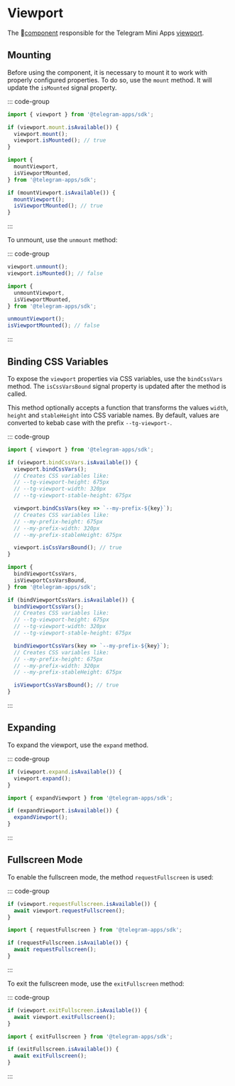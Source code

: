 # Viewport

The 💠[component](../scopes.md) responsible for the Telegram Mini
Apps [viewport](../../../../platform/viewport.md).

## Mounting

Before using the component, it is necessary to mount it to work with properly configured properties.
To do so, use the `mount` method. It will update the `isMounted` signal property.

::: code-group

```ts [Variable]
import { viewport } from '@telegram-apps/sdk';

if (viewport.mount.isAvailable()) {
  viewport.mount();
  viewport.isMounted(); // true
}
```

```ts [Functions]
import {
  mountViewport,
  isViewportMounted,
} from '@telegram-apps/sdk';

if (mountViewport.isAvailable()) {
  mountViewport();
  isViewportMounted(); // true
}
```

:::

To unmount, use the `unmount` method:

::: code-group

```ts [Variable]
viewport.unmount();
viewport.isMounted(); // false
```

```ts [Functions]
import {
  unmountViewport,
  isViewportMounted,
} from '@telegram-apps/sdk';

unmountViewport();
isViewportMounted(); // false
```

:::

## Binding CSS Variables

To expose the `viewport` properties via CSS variables, use the `bindCssVars` method.
The `isCssVarsBound` signal property is updated after the method is called.

This method optionally accepts a function that transforms the values `width`, `height`
and `stableHeight` into CSS variable names. By default, values are converted to kebab case with the
prefix `--tg-viewport-`.

::: code-group

```ts [Variable]
import { viewport } from '@telegram-apps/sdk';

if (viewport.bindCssVars.isAvailable()) {
  viewport.bindCssVars();
  // Creates CSS variables like:
  // --tg-viewport-height: 675px
  // --tg-viewport-width: 320px
  // --tg-viewport-stable-height: 675px

  viewport.bindCssVars(key => `--my-prefix-${key}`);
  // Creates CSS variables like:
  // --my-prefix-height: 675px
  // --my-prefix-width: 320px
  // --my-prefix-stableHeight: 675px

  viewport.isCssVarsBound(); // true
}
```

```ts [Functions]
import {
  bindViewportCssVars,
  isViewportCssVarsBound,
} from '@telegram-apps/sdk';

if (bindViewportCssVars.isAvailable()) {
  bindViewportCssVars();
  // Creates CSS variables like:
  // --tg-viewport-height: 675px
  // --tg-viewport-width: 320px
  // --tg-viewport-stable-height: 675px

  bindViewportCssVars(key => `--my-prefix-${key}`);
  // Creates CSS variables like:
  // --my-prefix-height: 675px
  // --my-prefix-width: 320px
  // --my-prefix-stableHeight: 675px

  isViewportCssVarsBound(); // true
}
```

:::

## Expanding

To expand the viewport, use the `expand` method.

::: code-group

```ts [Variable]
if (viewport.expand.isAvailable()) {
  viewport.expand();
}
```

```ts [Functions]
import { expandViewport } from '@telegram-apps/sdk';

if (expandViewport.isAvailable()) {
  expandViewport();
}
```

:::

## Fullscreen Mode

To enable the fullscreen mode, the method `requestFullscreen` is used:

::: code-group

```ts [Variable]
if (viewport.requestFullscreen.isAvailable()) {
  await viewport.requestFullscreen();
}
```

```ts [Functions]
import { requestFullscreen } from '@telegram-apps/sdk';

if (requestFullscreen.isAvailable()) {
  await requestFullscreen();
}
```

:::

To exit the fullscreen mode, use the `exitFullscreen` method:

::: code-group

```ts [Variable]
if (viewport.exitFullscreen.isAvailable()) {
  await viewport.exitFullscreen();
}
```

```ts [Functions]
import { exitFullscreen } from '@telegram-apps/sdk';

if (exitFullscreen.isAvailable()) {
  await exitFullscreen();
}
```

:::